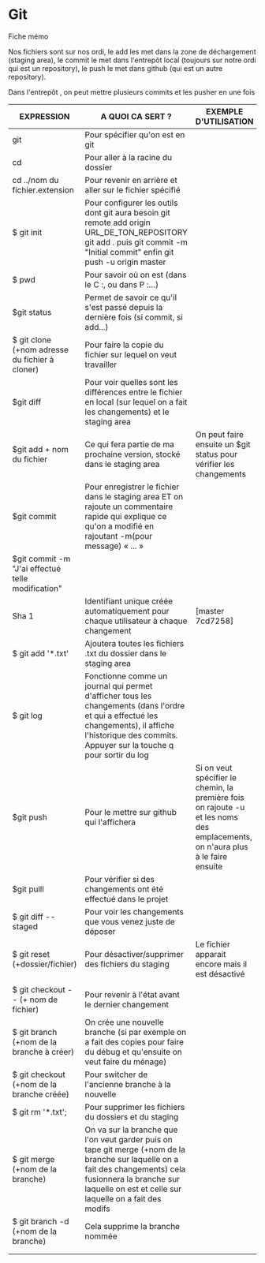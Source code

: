 # Git

Fiche mémo

Nos fichiers sont sur nos ordi, le add les met dans la zone de déchargement (staging area), le commit le met dans l'entrepôt local (toujours sur notre ordi qui est un repository), le push le met dans github (qui est un autre repository).

Dans l'entrepôt , on peut mettre plusieurs commits et les pusher en une fois

| EXPRESSION | A QUOI CA SERT ? | EXEMPLE D'UTILISATION |
| --- | --- | --- |
| git | Pour spécifier qu'on est en git |   |
| cd | Pour aller à la racine du dossier |	|
| cd ../nom du fichier.extension | Pour revenir en arrière et aller sur le fichier spécifié |	|
| $ git init | Pour configurer les outils dont git aura besoin git remote add origin URL_DE_TON_REPOSITORY git add . puis git commit -m "Initial commit" enfin git push -u origin master|   |
| $ pwd | Pour savoir où on est (dans le C :, ou dans P :…) |   |
| $git status | Permet de savoir ce qu'il s'est passé depuis la dernière fois (si commit, si add...) |   |
| $ git clone (+nom adresse du fichier à cloner) | Pour faire la copie du fichier sur lequel on veut travailler |   |
| $git diff | Pour voir quelles sont les différences entre le fichier en local (sur lequel on a fait les changements) et le staging area |   |
| $git add +  nom du fichier | Ce qui fera partie de ma prochaine version, stocké dans le staging area | On peut faire ensuite un $git status pour vérifier les changements |
| $git commit | Pour enregistrer le fichier dans le staging area ET on rajoute un commentaire rapide qui explique ce qu'on a modifié en rajoutant -m(pour message) « ... » |
| $git commit -m "J'ai effectué telle modification" |
| Sha 1 | Identifiant unique créée automatiquement pour chaque utilisateur à chaque changement | [master 7cd7258] |
| $ git add '*.txt' | Ajoutera toutes les fichiers .txt du dossier dans le staging area |   |
| $ git log | Fonctionne comme un journal qui permet d'afficher tous les changements (dans l'ordre et qui a effectué les changements), il affiche l'historique des commits. Appuyer sur la touche q pour sortir du log |   |
| $git push | Pour le mettre sur github qui l'affichera | Si on veut spécifier le chemin, la première fois on rajoute -u et les noms des emplacements, on n'aura plus à le faire ensuite |
| $git pulll | Pour vérifier si des changements ont été effectué dans le projet |   |
| $ git diff --staged | Pour voir les changements que vous venez juste de déposer |   |
| $ git reset  (+dossier/fichier) | Pour désactiver/supprimer des fichiers du staging | Le fichier apparait encore mais il est désactivé |
|   |   |   |
| $ git checkout - -  (+ nom de fichier) | Pour revenir à l&#39;état avant le dernier changement |   |
| $ git branch (+nom de la branche à créer) | On crée une nouvelle branche (si par exemple on a fait des copies pour faire du débug et qu&#39;ensuite on veut faire du ménage) |   |
| $ git checkout (+nom de la branche créée) | Pour switcher de l&#39;ancienne branche à la nouvelle |   |
| $ git rm '*.txt'; | Pour supprimer les fichiers du dossiers et du staging |   |
| $ git merge (+nom de la branche) | On va sur la branche que l&#39;on veut garder puis on tape git merge (+nom de la branche sur laquelle on a fait des changements) cela fusionnera la branche sur laquelle on est et celle sur laquelle on a fait des modifs |   |
| $  git branch -d (+nom de la branche) | Cela supprime la branche nommée |   |
|   |   |   |
|   |   |   |

